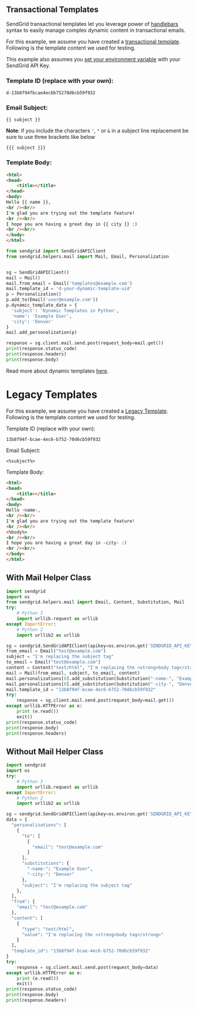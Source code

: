 ## Transactional Templates

SendGrid transactional templates let you leverage power of [handlebars](https://handlebarsjs.com/)
syntax to easily manage complex dynamic content in transactional emails.

For this example, we assume you have created a [transactional template](https://sendgrid.com/docs/User_Guide/Transactional_Templates/create_and_edit_transactional_templates.html). Following is the template content we used for testing.

This example also assumes you [set your environment variable](https://github.com/sendgrid/sendgrid-python/blob/master/TROUBLESHOOTING.md#environment-variables-and-your-sendgrid-api-key) with your SendGrid API Key.

### Template ID (replace with your own):

```text
d-13b8f94fbcae4ec6b75270d6cb59f932
```

### Email Subject:

```text
{{ subject }}
```
__Note__: if you include the characters `'`, `"` or `&` in a subject line replacement be sure to use three brackets like below
```text
{{{ subject }}}
```

### Template Body:

```html
<html>
<head>
	<title></title>
</head>
<body>
Hello {{ name }},
<br /><br/>
I'm glad you are trying out the template feature!
<br /><br/>
I hope you are having a great day in {{ city }} :)
<br /><br/>
</body>
</html>
```

```python
from sendgrid import SendGridAPIClient
from sendgrid.helpers.mail import Mail, Email, Personalization


sg = SendGridAPIClient()
mail = Mail()
mail.from_email = Email('templates@example.com')
mail.template_id = 'd-your-dynamic-template-uid'
p = Personalization()
p.add_to(Email('user@example.com'))
p.dynamic_template_data = {
  'subject': 'Dynamic Templates in Python',
  'name': 'Example User',
  'city': 'Denver'
}
mail.add_personalization(p)

response = sg.client.mail.send.post(request_body=mail.get())
print(response.status_code)
print(response.headers)
print(response.body)
```

Read more about dynamic templates [here](https://sendgrid.com/docs/User_Guide/Transactional_Templates/how_to_send_an_email_with_transactional_templates.html).

# Legacy Templates

For this example, we assume you have created a [Legacy Template](https://sendgrid.com/templates). Following is the template content we used for testing.

Template ID (replace with your own):

```text
13b8f94f-bcae-4ec6-b752-70d6cb59f932
```

Email Subject:

```text
<%subject%>
```

Template Body:

```html
<html>
<head>
    <title></title>
</head>
<body>
Hello -name-,
<br /><br/>
I'm glad you are trying out the template feature!
<br /><br/>
<%body%>
<br /><br/>
I hope you are having a great day in -city- :)
<br /><br/>
</body>
</html>
```

## With Mail Helper Class

```python
import sendgrid
import os
from sendgrid.helpers.mail import Email, Content, Substitution, Mail
try:
    # Python 3
    import urllib.request as urllib
except ImportError:
    # Python 2
    import urllib2 as urllib

sg = sendgrid.SendGridAPIClient(apikey=os.environ.get('SENDGRID_API_KEY'))
from_email = Email("test@example.com")
subject = "I'm replacing the subject tag"
to_email = Email("test@example.com")
content = Content("text/html", "I'm replacing the <strong>body tag</strong>")
mail = Mail(from_email, subject, to_email, content)
mail.personalizations[0].add_substitution(Substitution("-name-", "Example User"))
mail.personalizations[0].add_substitution(Substitution("-city-", "Denver"))
mail.template_id = "13b8f94f-bcae-4ec6-b752-70d6cb59f932"
try:
    response = sg.client.mail.send.post(request_body=mail.get())
except urllib.HTTPError as e:
    print (e.read())
    exit()
print(response.status_code)
print(response.body)
print(response.headers)
```

## Without Mail Helper Class

```python
import sendgrid
import os
try:
    # Python 3
    import urllib.request as urllib
except ImportError:
    # Python 2
    import urllib2 as urllib

sg = sendgrid.SendGridAPIClient(apikey=os.environ.get('SENDGRID_API_KEY'))
data = {
  "personalizations": [
    {
      "to": [
        {
          "email": "test@example.com"
        }
      ],
      "substitutions": {
        "-name-": "Example User",
        "-city-": "Denver"
      },
      "subject": "I'm replacing the subject tag"
    },
  ],
  "from": {
    "email": "test@example.com"
  },
  "content": [
    {
      "type": "text/html",
      "value": "I'm replacing the <strong>body tag</strong>"
    }
  ],
  "template_id": "13b8f94f-bcae-4ec6-b752-70d6cb59f932"
}
try:
    response = sg.client.mail.send.post(request_body=data)
except urllib.HTTPError as e:
    print (e.read())
    exit()
print(response.status_code)
print(response.body)
print(response.headers)
```
